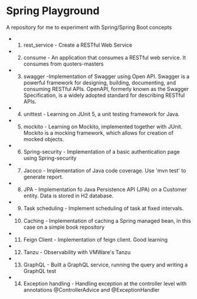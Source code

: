 # Spring Playground
A repository for me to experiment with Spring/Spring Boot concepts

* 1. rest_service - Create a RESTful Web Service

* 2. consume - An application that consumes a RESTful web service. It consumes from quoters-masters

* 3. swagger -Implementation of Swagger using Open API. Swagger is a powerful framework for designing, building, documenting, and consuming RESTful APIs. OpenAPI, formerly known as the Swagger Specification, is a widely adopted standard for describing RESTful APIs. 

* 4. unittest - Learning on JUnit 5, a unit testing framework for Java. 

* 5. mockito - Learning on Mockito, implemented together with JUnit. Mockito is a mocking framework, which allows for creation of mocked objects. 

* 6. Spring-security - Implementation of a basic authentication page using Spring-security 

* 7. Jacoco - Implementation of Java code coverage. Use 'mvn test' to generate report.

* 8. JPA - Implementation fo Java Persistence API (JPA) on a Customer entity. Data is stored in H2 database. 

* 9. Task scheduling - Implement scheduling of task at fixed intervals. 

* 10. Caching - Implementation of caching a Spring managed bean, in this case on a simple book repository

* 11. Feign Client - Implementation of feign client. Good learning

* 12. Tanzu - Observability with VMWare's Tanzu

* 13. GraphQL - Built a GraphQL service, running the query and writing a GraphQL test

* 14. Exception handling - Handling exception at the controller level with annotations @ControllerAdvice and @ExceptionHandler




